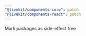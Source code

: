```yaml
---
"@livekit/components-core": patch
"@livekit/components-react": patch
---
```


Mark packages as side-effect free
